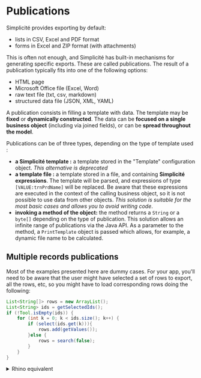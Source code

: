 Publications
====================

Simplicité provides exporting by default:
- lists in CSV, Excel and PDF format
- forms in Excel and ZIP format (with attachments)

This is often not enough, and Simplicité has built-in mechanisms for generating specific exports. These are called publications. The result of a publication typically fits into one of the following options:
- HTML page
- Microsoft Office file (Excel, Word)
- raw text file (txt, csv, markdown)
- structured data file (JSON, XML, YAML)

A publication consists in filling a template with data. The template may be **fixed** or **dynamically constructed**. The data can be **focused on a single business object** (including via joined fields), or can be **spread throughout the model**.

Publications can be of three types, depending on the type of template used :
- **a Simplicité template :** a template stored in the "Template" configuration object. *This alternative is deprecated*
- **a template file :** a template stored in a file, and containing **Simplicité expressions**. The template will be parsed, and expressions of type `[VALUE:trnPrdName]` will be replaced. Be aware that these expressions are executed in the context of the calling business object, so it is not possible to use data from other objects. *This solution is suitable for the most basic cases and allows you to avoid writing code*.
- **invoking a method of the object:** the method returns a `String` or a `byte[]` depending on the type of publication. This solution allows an infinite range of publications via the Java API. As a parameter to the method, a `PrintTemplate` object is passed which allows, for example, a dynamic file name to be calculated.

Multiple records publications
---------------------------

Most of the examples presented here are dummy cases. For your app, you'll need to be aware that the user might have selected a set of rows to export, all the rows, etc, so you might have to load corresponding rows doing the following:

```Java
List<String[]> rows = new ArrayList();
List<String> ids = getSelectedIds();
if (!Tool.isEmpty(ids)) {
	for (int k = 0; k < ids.size(); k++) {
		if (select(ids.get(k))){
			rows.add(getValues());
		}else {
			rows = search(false);
		}
	}
}
```

<details>
<summary>Rhino equivalent</summary>

```javascript
var rows = new ArrayList();
var ids = this.getSelectedIds();
if (!Tool.isEmpty(ids)) {
	for (int k = 0; k < ids.size(); k++) {
		if (select(ids.get(k))){
			rows.add(getValues());
		} else {
			rows = this.search(false);
		}
	}
}
```

</details>
